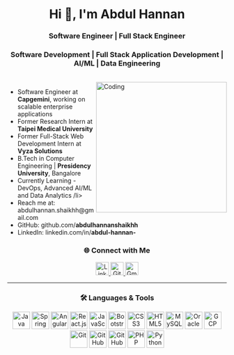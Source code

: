 <h1 align="center">Hi 👋, I'm Abdul Hannan</h1>
<h3 align="center">Software Engineer | Full Stack Engineer </h3>

<h3 align="center">Software Development | Full Stack Application Development | AI/ML | Data Engineering </h3><br>

<img align="right" alt="Coding" width="300" src="https://cdn.dribbble.com/users/1059583/screenshots/4171367/coding-freak.gif">

<ul>
  <li>Software Engineer at <strong>Capgemini</strong>, working on scalable enterprise applications</li>
  <li>Former Research Intern at <strong>Taipei Medical University</strong></li>
  <li>Former Full-Stack Web Development Intern at <strong>Vyza Solutions</strong></li>
  <li>B.Tech in Computer Engineering | <strong>Presidency University</strong>, Bangalore</li>
  <li>Currently Learning - DevOps, Advanced AI/ML and Data Analytics /li>
 <li>
    Reach me at:
    <a href="mailto:abdulhannan.shaikhh@gmail.com" style="text-decoration:none" target="_blank">
      abdulhannan.shaikhh@gmail.com
    </a>
  </li>
  <li>
    GitHub:
    <a href="https://github.com/abdulhannanshaikhh" style="text-decoration:none" target="_blank">
      github.com/<strong>abdulhannanshaikhh</strong>
    </a>
  </li>
  <li>
    LinkedIn:
    <a href="https://www.linkedin.com/in/abdul-hannan-" style="text-decoration:none" target="_blank">
      linkedin.com/in/<strong>abdul-hannan-</strong>
    </a>
  </li>
</ul>


<h3 align="center">🌐 Connect with Me</h3>
<p align="center">
  <a href="https://www.linkedin.com/in/abdul-hannan-sh" target="_blank">
    <img src="https://cdn-icons-png.flaticon.com/512/174/174857.png" width="30" alt="LinkedIn" />
  </a>
  <a href="https://github.com/abdulhannanshaikhh" target="_blank">
    <img src="https://cdn-icons-png.flaticon.com/512/25/25231.png" width="30" alt="GitHub" />
  </a>
  <a href="mailto:abdulhannan.shaikhh@gmail.com" target="_blank">
    <img src="https://cdn-icons-png.flaticon.com/512/732/732200.png" width="30" alt="Gmail" />
  </a>
</p>



<hr/>

<h3 align="center">🛠️ Languages & Tools</h3>
<p align="center">
  <img src="https://cdn.jsdelivr.net/gh/devicons/devicon/icons/java/java-original.svg" alt="Java" width="40" height="40"/>
  <img src="https://cdn.jsdelivr.net/gh/devicons/devicon/icons/spring/spring-original.svg" alt="Spring Boot" width="40" height="40"/>
  <img src="https://angular.io/assets/images/logos/angular/angular.svg" alt="Angular" width="40" height="40"/>
  <img src="https://cdn.jsdelivr.net/gh/devicons/devicon/icons/react/react-original.svg" alt="React.js" width="40" height="40"/>
  <img src="https://cdn.jsdelivr.net/gh/devicons/devicon/icons/javascript/javascript-original.svg" alt="JavaScript" width="40" height="40"/>
  <img src="https://cdn.jsdelivr.net/gh/devicons/devicon/icons/bootstrap/bootstrap-original.svg" alt="Bootstrap" width="40" height="40"/>
  <img src="https://cdn.jsdelivr.net/gh/devicons/devicon/icons/css3/css3-original.svg" alt="CSS3" width="40" height="40"/>
  <img src="https://cdn.jsdelivr.net/gh/devicons/devicon/icons/html5/html5-original.svg" alt="HTML5" width="40" height="40"/>
  <img src="https://cdn.jsdelivr.net/gh/devicons/devicon/icons/mysql/mysql-original.svg" alt="MySQL" width="40" height="40"/>
  <img src="https://cdn.jsdelivr.net/gh/devicons/devicon/icons/oracle/oracle-original.svg" alt="Oracle" width="40" height="40"/>
  <img src="https://www.vectorlogo.zone/logos/google_cloud/google_cloud-icon.svg" alt="GCP" width="40" height="40"/>
  <img src="https://cdn.jsdelivr.net/gh/devicons/devicon/icons/git/git-original.svg" alt="Git" width="40" height="40"/>
  <img src="https://cdn.jsdelivr.net/gh/devicons/devicon/icons/github/github-original.svg" alt="GitHub" width="40" height="40"/>
  <img src="https://avatars.githubusercontent.com/u/96394820?s=200&v=4" alt="GitHub Copilot" width="40" height="40"/>
  <img src="https://cdn.jsdelivr.net/gh/devicons/devicon/icons/php/php-original.svg" alt="PHP" width="40" height="40"/>
  <img src="https://cdn.jsdelivr.net/gh/devicons/devicon/icons/python/python-original.svg" alt="Python" width="40" height="40"/>
</p>
